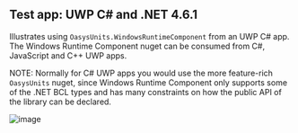 ## Test app: UWP C# and .NET 4.6.1

Illustrates using `OasysUnits.WindowsRuntimeComponent` from an UWP C# app.
The Windows Runtime Component nuget can be consumed from C#, JavaScript and C++ UWP apps.

NOTE: Normally for C# UWP apps you would use the more feature-rich `OasysUnits` nuget, since Windows Runtime Component
only supports some of the .NET BCL types and has many constraints on how the public API of the library can be declared.

![image](https://user-images.githubusercontent.com/787816/35769617-e0bf05b4-090d-11e8-85e4-efdd7b90a6be.png)